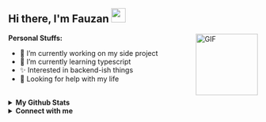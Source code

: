 ## Hi there, I'm Fauzan <img src="https://github.com/TheDudeThatCode/TheDudeThatCode/blob/master/Assets/Hi.gif" width="29px">

<img align="right" alt="GIF" height="125px" src="https://media.giphy.com/media/836HiJc7pgzy8iNXCn/giphy.gif" />

**Personal Stuffs:**
- 🔭 I’m currently working on my side project
- 🌱 I’m currently learning typescript
- ✨ Interested in backend-ish things 
- 🤔 Looking for help with my life

</div>
  <br>
<details>
  <summary><b>My Github Stats</b></summary>
    <img align="center" src="https://github-readme-stats.vercel.app/api?username=Zalleya&show_icons=true&hide_border=true&hide=issues" alt="🦉Zalleya's github stats">
</details>

<details>  
  <summary><b>Connect with me</b></summary>
  <p align="center">
    
[![Facebook](https://img.shields.io/badge/Facebook-%234267B2.svg?&style=for-the-badge&logo=facebook&logoColor=white)](https://facebook.com/-)
[![Instagram](https://img.shields.io/badge/Instagram-E4405F?style=for-the-badge&logo=instagram&logoColor=white)](https://instagram.com/znn_id)
[![WhatsApp](https://img.shields.io/badge/WhatsApp-25D366?style=for-the-badge&logo=whatsapp&logoColor=white)](https://wa.me/6281344291903)
 

  </p>
</details>
